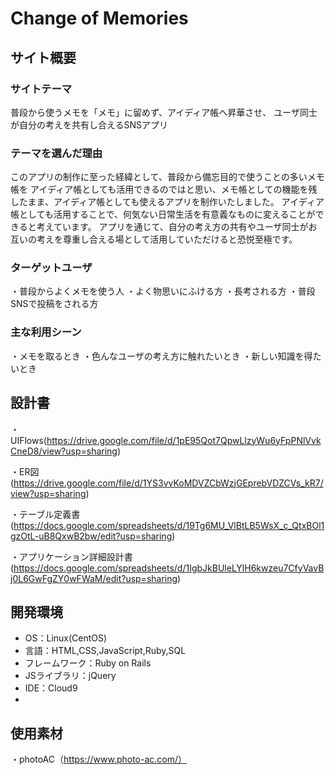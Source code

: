 # Change of Memories
## サイト概要
### サイトテーマ
普段から使うメモを「メモ」に留めず、アイディア帳へ昇華させ、
ユーザ同士が自分の考えを共有し合えるSNSアプリ
### テーマを選んだ理由

このアプリの制作に至った経緯として、普段から備忘目的で使うことの多いメモ帳を
アイディア帳としても活用できるのではと思い、メモ帳としての機能を残したまま、アイディア帳としても使えるアプリを制作いたしました。
アイディア帳としても活用することで、何気ない日常生活を有意義なものに変えることができると考えています。
アプリを通じて、自分の考え方の共有やユーザ同士がお互いの考えを尊重し合える場として活用していただけると恐悦至極です。
​
### ターゲットユーザ
・普段からよくメモを使う人
・よく物思いにふける方
・長考される方
・普段SNSで投稿をされる方
​
### 主な利用シーン
・メモを取るとき
・色んなユーザの考え方に触れたいとき
・新しい知識を得たいとき
​
## 設計書
・UIFlows(https://drive.google.com/file/d/1pE95Qot7QpwLlzyWu6yFpPNlVvkCneD8/view?usp=sharing)

・ER図(https://drive.google.com/file/d/1YS3vvKoMDVZCbWzjGEprebVDZCVs_kR7/view?usp=sharing)

・テーブル定義書(https://docs.google.com/spreadsheets/d/19Tg6MU_VlBtLB5WsX_c_QtxBOl1gzOtL-uB8QxwB2bw/edit?usp=sharing)

・アプリケーション詳細設計書(https://docs.google.com/spreadsheets/d/1IgbJkBUleLYlH6kwzeu7CfyVavBj0L6GwFgZY0wFWaM/edit?usp=sharing)
​
## 開発環境
- OS：Linux(CentOS)
- 言語：HTML,CSS,JavaScript,Ruby,SQL
- フレームワーク：Ruby on Rails
- JSライブラリ：jQuery
- IDE：Cloud9
-
## 使用素材
・photoAC（https://www.photo-ac.com/）